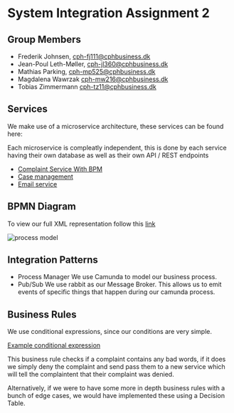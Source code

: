 # System Integration Assignment 2

## Group Members

- Frederik Johnsen, cph-fj111@cphbusiness.dk
- Jean-Poul Leth-Møller, cph-jl360@cphbusiness.dk
- Mathias Parking, cph-mp525@cphbusiness.dk
- Magdalena Wawrzak cph-mw216@cphbusiness.dk
- Tobias Zimmermann cph-tz11@cphbusiness.dk

## Services

We make use of a microservice architecture, these services can be found here:

Each microservice is compleatly independent, this is done by each service having their own database as well as their own API / REST endpoints

- [Complaint Service With BPM](https://github.com/team-rocket-we-are-blasting-of-again/complaint_service_with_bpm)
- [Case management](https://github.com/team-rocket-we-are-blasting-of-again/case-management)
- [Email service](https://github.com/team-rocket-we-are-blasting-of-again/Simple-Email-Service)

## BPMN Diagram

To view our full XML representation follow this [link](https://github.com/team-rocket-we-are-blasting-of-again/complaint_service_with_bpm/blob/main/src/main/resources/process.bpmn)

![process model](https://raw.githubusercontent.com/team-rocket-we-are-blasting-of-again/complaint_service_with_bpm/main/docs/process.bmp)

## Integration Patterns

- Process Manager
  We use Camunda to model our business process.
- Pub/Sub
  We use rabbit as our Message Broker. This allows us to emit events of specific things that happen during our camunda process.

## Business Rules

We use conditional expressions, since our conditions are very simple.

[Example conditional expression](https://github.com/team-rocket-we-are-blasting-of-again/complaint_service_with_bpm/blob/main/src/main/resources/process.bpmn#L29)

This business rule checks if a complaint contains any bad words, if it does we simply deny the complaint and send pass them to a new service which will tell the complaintent that their complaint was denied.

Alternatively, if we were to have some more in depth business rules with a bunch of edge cases, we would have implemented these using a Decision Table.
